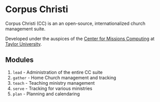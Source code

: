 # Corpus Christi

Corpus Christi (CC) is an an open-source, internationalized church management suite.

Developed under the auspices of the
[Center for Missions Computing](http://missionscomputing.org/)
at 
[Taylor University](https://www.taylor.edu/).

## Modules

1. `lead` - Administration of the entire CC suite
1. `gather` - Home Church management and tracking
1. `teach` - Teaching ministry management
1. `serve` - Tracking for various ministries
1. `plan` - Planning and calendaring

